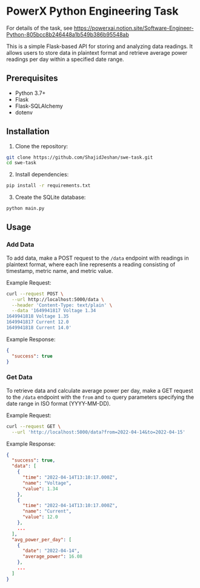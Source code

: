 # PowerX Python Engineering Task

For details of the task, see https://powerxai.notion.site/Software-Engineer-Python-805bcc8b246448a1b549b386b95548ab

This is a simple Flask-based API for storing and analyzing data readings. It allows users to store data in plaintext format and retrieve average power readings per day within a specified date range.

## Prerequisites

- Python 3.7+
- Flask
- Flask-SQLAlchemy
- dotenv

## Installation

1. Clone the repository:

```bash
git clone https://github.com/ShajidJeshan/swe-task.git
cd swe-task
```

2. Install dependencies:

```bash
pip install -r requirements.txt
```

3. Create the SQLite database:

```bash
python main.py
```

## Usage

### Add Data

To add data, make a POST request to the `/data` endpoint with readings in plaintext format, where each line represents a reading consisting of timestamp, metric name, and metric value.

Example Request:

```bash
curl --request POST \
  --url http://localhost:5000/data \
  --header 'Content-Type: text/plain' \
  --data '1649941817 Voltage 1.34
1649941818 Voltage 1.35
1649941817 Current 12.0
1649941818 Current 14.0'
```

Example Response:

```json
{
  "success": true
}
```

### Get Data

To retrieve data and calculate average power per day, make a GET request to the `/data` endpoint with the `from` and `to` query parameters specifying the date range in ISO format (YYYY-MM-DD).

Example Request:

```bash
curl --request GET \
  --url 'http://localhost:5000/data?from=2022-04-14&to=2022-04-15'
```

Example Response:

```json
{
  "success": true,
  "data": [
    {
      "time": "2022-04-14T13:10:17.000Z",
      "name": "Voltage",
      "value": 1.34
    },
    {
      "time": "2022-04-14T13:10:17.000Z",
      "name": "Current",
      "value": 12.0
    },
    ...
  ],
  "avg_power_per_day": [
    {
      "date": "2022-04-14",
      "average_power": 16.08
    },
    ...
  ]
}
```
